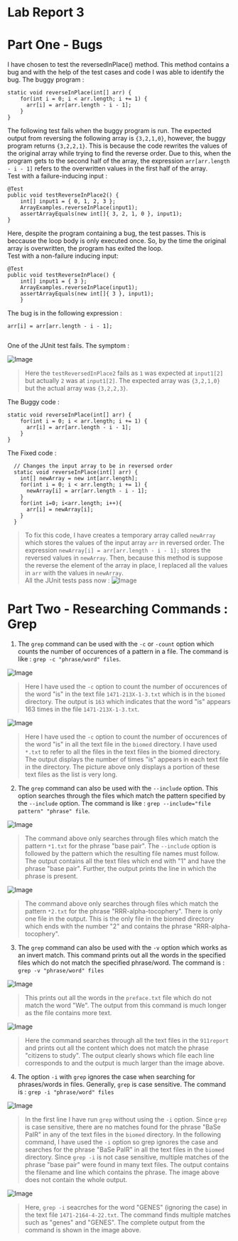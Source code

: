 # Lab Report 3

# Part One - Bugs

I have chosen to test the reversedInPlace() method. This method contains a bug and with the help of the test cases and code I was able to identify the bug. The buggy program :  
```
static void reverseInPlace(int[] arr) {
    for(int i = 0; i < arr.length; i += 1) {
      arr[i] = arr[arr.length - i - 1];
    }
}

```
The following test fails when the buggy program is run. The expected output from reversing the following array is `{3,2,1,0}`, however, the buggy program returns `{3,2,2,1}`. This is because the code rewrites the values of the original array while trying to find the reverse order. Due to this, when the program gets to the second half of the array, the expression `arr[arr.length - i - 1]` refers to the overwritten values in the first half of the array.   
Test with a failure-inducing input : 

```
@Test 
public void testReverseInPlace2() {
    int[] input1 = { 0, 1, 2, 3 };
    ArrayExamples.reverseInPlace(input1);
    assertArrayEquals(new int[]{ 3, 2, 1, 0 }, input1);
}
```
Here, despite the program containing a bug, the test passes. This is beccause the loop body is only executed once. So, by the time the original array is overwritten, the program has exited the loop.    
Test with a non-failure inducing input:

```
@Test 
public void testReverseInPlace() {
    int[] input1 = { 3 };
    ArrayExamples.reverseInPlace(input1);
    assertArrayEquals(new int[]{ 3 }, input1);
	}
```

The bug is in the following expression :
```
arr[i] = arr[arr.length - i - 1];
    
```

One of the JUnit test fails. The symptom : 

![Image](err.png)
> Here the `testReversedInPlace2` fails as `1` was expected at `input1[2]` but actually `2` was at `input1[2]`. The expected array was `{3,2,1,0}` but the actual array was `{3,2,2,3}`.

The Buggy code : 
```
static void reverseInPlace(int[] arr) {
    for(int i = 0; i < arr.length; i += 1) {
      arr[i] = arr[arr.length - i - 1];
    }
}
```
    
The Fixed code :

```
  // Changes the input array to be in reversed order
  static void reverseInPlace(int[] arr) {
    int[] newArray = new int[arr.length];
    for(int i = 0; i < arr.length; i += 1) {
      newArray[i] = arr[arr.length - i - 1];
    }
    for(int i=0; i<arr.length; i++){
      arr[i] = newArray[i];
    }
  }
```
> To fix this code, I have creates a temporary array called `newArray` which stores the values of the input array `arr` in reversed order. The expression `newArray[i] = arr[arr.length - i - 1];` stores the reversed values in `newArray`. Then, because this method is suppose the reverse the element of the array in place, I replaced all the values in `arr` with the values in `newArray`.    
All the JUnit tests pass now : 
![Image](passed.png)

# Part Two -  Researching Commands : Grep

1. The `grep` command can be used with the `-c` or `-count` option which counts the number of occurences of a pattern in a file. The command is like : `grep -c "phrase/word" files`.
      
![Image](count_1.png)
> Here I have used the `-c` option to count the number of occurences of the word "is" in the text file `1471-213X-1-3.txt` which is in the `biomed` directory. The output is `163` which indicates that the word "is" appears 163 times in the file `1471-213X-1-3.txt`.
   
![Image](count_2.png)
> Here I have used the `-c` option to count the number of occurences of the word "is" in all the text file in the `biomed` directory. I have used `*.txt` to refer to all the files in the text files in the biomed directory. The output displays the number of times "is" appears in each text file in the directory. The picture above only displays a portion of these text files as the list is very long.
   
2. The `grep` command can also be used with the `--include` option. This option searches through the files which match the pattern specified by the `--include` option. The command is like : `grep --include="file pattern" "phrase" file`.
      
![Image](include1.png)
> The command above only searches through files which match the pattern `*1.txt` for the phrase "base pair". The `--include` option is followed by the pattern which the resulting file names must follow. The output contains all the text files which end with "1" and have the phrase "base pair". Further, the output prints the line in which the phrase is present.
   
![Image](include1.png)
> The command above only searches through files which match the pattern `*2.txt` for the phrase "RRR-alpha-tocophery". There is only one file in the output. This is the only file in the biomed directory which ends with the number "2" and contains the phrase "RRR-alpha-tocophery".

3. The `grep` command can also be used with the `-v` option which works as an invert match. This command prints out all the words in the specified files which do not match the specified phrase/word. The command is : `grep -v "phrase/word" files`

![Image](invert1.png)
> This prints out all the words in the `preface.txt` file which do not match the word "We". The output from this command is much longer as the file contains more text.

![Image](invert2.png)
> Here the command searches through all the text files in the `911report` and prints out all the content which does not match the phrase "citizens to study". The output clearly shows which file each line corresponds to and the output is much larger than the image above.

4. The option `-i` with `grep` ignores the case when searching for phrases/words in files. Generally, `grep` is case sensitive. The command is : `grep -i "phrase/word" files`

![Image](case1.png)
> In the first line I have run `grep` without using the `-i` option. Since `grep` is case sensitive, there are no matches found for the phrase "BaSe PaIR" in any of the text files in the `biomed` directory. In the following command, I have used the `-i` option so grep ignores the case and searches for the phrase "BaSe PaIR" in all the text files in the `biomed` directory. Since `grep -i` is not case sensitive, multiple matches of the phrase "base pair" were found in many text files. The output contains the filename and line which contains the phrase. The image above does not contain the whole output.

![Image](case2.png)
> Here, `grep -i` seacrches for the word "GENES" (ignoring the case) in the text file `1471-2164-4-22.txt`. The command finds multiple matches such as "genes" and "GENES". The complete output from the command is shown in the image above.
   

